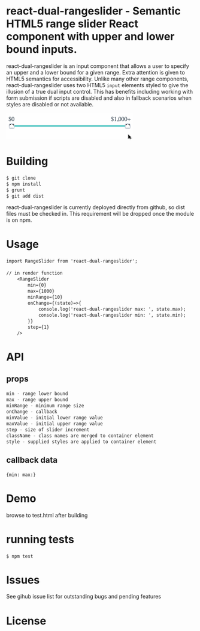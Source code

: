 # react-dual-rangeslider - Semantic HTML5 range slider React component with upper and lower bound inputs.

react-dual-rangeslider is an input component that allows a user to specify an upper and a lower bound for a given range.
Extra attention is given to HTML5 semantics for accessibility. Unlike many other range components, react-dual-rangeslider uses
two HTML5 `input` elements styled to give the illusion of a true dual input control. This has benefits including working
with form submission if scripts are disabled and also in fallback scenarios when styles are disabled or not available.

![Demo video](/assets/demo.gif?raw=true)

# Building 

```
$ git clone
$ npm install
$ grunt 
$ git add dist
```

react-dual-rangeslider is currently deployed directly from github, so dist files must be checked in. This requirement
will be dropped once the module is on npm.

# Usage

```
import RangeSlider from 'react-dual-rangeslider';

// in render function
    <RangeSlider
        min={0}
        max={1000}
        minRange={10}
        onChange={(state)=>{
            console.log('react-dual-rangeslider max: ', state.max);
            console.log('react-dual-rangeslider min: ', state.min);
        }}
        step={1}
    />
```

# API

## props

```
min - range lower bound 
max - range upper bound 
minRange - minimum range size
onChange - callback
minValue - initial lower range value 
maxValue - initial upper range value
step - size of slider increment
className - class names are merged to container element
style - supplied styles are applied to container element
```

## callback data

```
{min: max:}
```

# Demo

browse to test.html after building

# running tests

```
$ npm test
```

# Issues

See gihub issue list for outstanding bugs and pending features

# License
